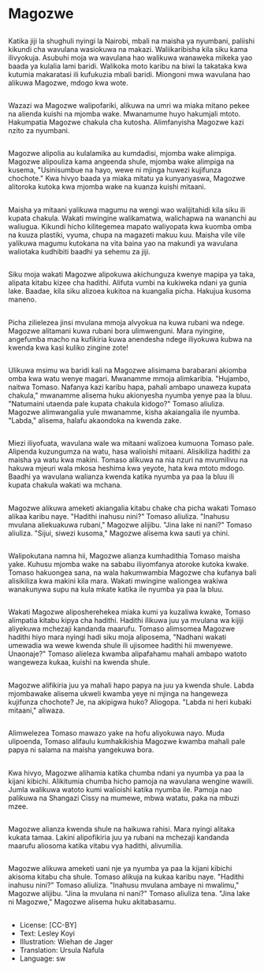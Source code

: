 # Magozwe

##
Katika jiji la shughuli nyingi la Nairobi, mbali na maisha ya nyumbani, paliishi kikundi cha wavulana wasiokuwa na makazi. Waliikaribisha kila siku kama ilivyokuja. Asubuhi moja wa wavulana hao walikuwa wanaweka mikeka yao baada ya kulalia lami baridi. Walikoka moto karibu na biwi la takataka kwa kutumia makaratasi ili kufukuzia mbali baridi. Miongoni mwa wavulana hao alikuwa Magozwe, mdogo kwa wote.

##
Wazazi wa Magozwe walipofariki, alikuwa na umri wa miaka mitano pekee na alienda kuishi na mjomba wake. Mwanamume huyo hakumjali mtoto. Hakumpatia Magozwe chakula cha kutosha. Alimfanyisha Magozwe kazi nzito za nyumbani.

##
Magozwe alipolia au kulalamika au kumdadisi, mjomba wake alimpiga. Magozwe alipouliza kama angeenda shule, mjomba wake alimpiga na kusema, "Usinisumbue na hayo, wewe ni mjinga huwezi kujifunza chochote." Kwa hivyo baada ya miaka mitatu ya kunyanyaswa, Magozwe alitoroka kutoka kwa mjomba wake na kuanza kuishi mitaani.

##
Maisha ya mitaani yalikuwa magumu na wengi wao walijitahidi kila siku ili kupata chakula. Wakati mwingine walikamatwa, walichapwa na wananchi au waliugua. Kikundi hicho kilitegemea mapato waliyopata kwa kuomba omba na kuuza plastiki, vyuma, chupa na magazeti makuu kuu. Maisha vile vile yalikuwa magumu kutokana na vita baina yao na makundi ya wavulana waliotaka kudhibiti baadhi ya sehemu za jiji.

##
Siku moja wakati Magozwe alipokuwa akichunguza kwenye mapipa ya taka, alipata kitabu kizee cha hadithi. Alifuta vumbi na kukiweka ndani ya gunia lake. Baadae, kila siku alizoea kukitoa na kuangalia picha. Hakujua kusoma maneno.

##
Picha zilielezea jinsi mvulana mmoja alvyokua na kuwa rubani wa ndege. Magozwe alitamani kuwa rubani bora ulimwenguni. Mara nyingine, angefumba macho na kufikiria kuwa anendesha ndege iliyokuwa kubwa na kwenda kwa kasi kuliko zingine zote!

##
Ulikuwa msimu wa baridi kali na Magozwe alisimama barabarani akiomba omba kwa watu wenye magari. Mwanamme mmoja alimkaribia. "Hujambo, naitwa Tomaso. Nafanya kazi karibu hapa, pahali ambapo unaweza kupata chakula," mwanamme alisema huku akionyesha nyumba yenye paa la bluu. "Natumaini utaenda pale kupata chakula kidogo?" Tomaso aliuliza. Magozwe alimwangalia yule mwanamme, kisha akaiangalia ile nyumba. "Labda," alisema, halafu akaondoka na kwenda zake.

##
Miezi iliyofuata, wavulana wale wa mitaani walizoea kumuona Tomaso pale. Alipenda kuzungumza na watu, hasa walioishi mitaani. Alisikiliza hadithi za maisha ya watu kwa makini. Tomaso alikuwa na nia nzuri na mvumilivu na hakuwa mjeuri wala mkosa heshima kwa yeyote, hata kwa mtoto mdogo. Baadhi ya wavulana walianza kwenda katika nyumba ya paa la bluu ili kupata chakula wakati wa mchana.

##
Magozwe alikuwa ameketi akiangalia kitabu chake cha picha wakati Tomaso alikaa karibu naye. "Hadithi inahusu nini?" Tomaso aliuliza. "Inahusu mvulana aliekuakuwa rubani," Magozwe alijibu. "Jina lake ni nani?" Tomaso aliuliza. "Sijui, siwezi kusoma," Magozwe alisema kwa sauti ya chini.

##
Walipokutana namna hii, Magozwe alianza kumhadithia Tomaso maisha yake. Kuhusu mjomba wake na sababu iliyomfanya atoroke kutoka kwake. Tomaso hakuongea sana, na wala hakumwambia Magozwe cha kufanya bali alisikiliza kwa makini kila mara. Wakati mwingine waliongea wakiwa wanakunywa supu na kula mkate katika ile nyumba ya paa la bluu.

##
Wakati Magozwe aliposherehekea miaka kumi ya kuzaliwa kwake, Tomaso alimpatia kitabu kipya cha hadithi. Hadithi ilikuwa juu ya mvulana wa kijiji aliyekuwa mchezaji kandanda maarufu. Tomaso alimsomea Magozwe hadithi hiyo mara nyingi hadi siku moja aliposema, "Nadhani wakati umewadia wa wewe kwenda shule ili ujisomee hadithi hii mwenyewe. Unaonaje?" Tomaso alieleza kwamba alipafahamu mahali ambapo watoto wangeweza kukaa, kuishi na kwenda shule.

##
Magozwe alifikiria juu ya mahali hapo papya na juu ya kwenda shule. Labda mjombawake alisema ukweli kwamba yeye ni mjinga na hangeweza kujifunza chochote? Je, na akipigwa huko? Aliogopa. "Labda ni heri kubaki mitaani," aliwaza.

##
Alimwelezea Tomaso mawazo yake na hofu aliyokuwa nayo. Muda ulipoenda, Tomaso alifaulu kumhakikishia Magozwe kwamba mahali pale papya ni salama na maisha yangekuwa bora.

##
Kwa hivyo, Magozwe alihamia katika chumba ndani ya nyumba ya paa la kijani kibichi. Alikitumia chumba hicho pamoja na wavulana wengine wawili. Jumla walikuwa watoto kumi walioishi katika nyumba ile. Pamoja nao palikuwa na Shangazi Cissy na mumewe, mbwa watatu, paka na mbuzi mzee.

##
Magozwe alianza kwenda shule na haikuwa rahisi. Mara nyingi alitaka kukata tamaa. Lakini alipofikiria juu ya rubani na mchezaji kandanda maarufu aliosoma katika vitabu vya hadithi, alivumilia.

##
Magozwe alikuwa ameketi uani nje ya nyumba ya paa la kijani kibichi akisoma kitabu cha shule. Tomaso alikuja na kukaa karibu naye. "Hadithi inahusu nini?" Tomaso aliuliza. "Inahusu mvulana ambaye ni mwalimu," Magozwe alijibu. "Jina la mvulana ni nani?" Tomaso aliuliza tena. "Jina lake ni Magozwe," Magozwe alisema huku akitabasamu.

##
* License: [CC-BY]
* Text: Lesley Koyi
* Illustration: Wiehan de Jager
* Translation: Ursula Nafula
* Language: sw
